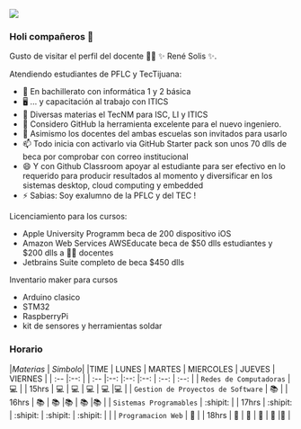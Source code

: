 ![](https://1.bp.blogspot.com/-p1yw1bKMlzg/Ww2qbxwOjfI/AAAAAAAATws/XFi4yQVcJFwf4lLL2o_PAmVx4AZ8TKfhgCLcBGAs/w0/png__2_by_falla_y-dcac5zc.png)

### Holi compañeros 👋


Gusto de visitar el perfil del docente 👨‍🏫 ✨ René Solis ✨.

Atendiendo estudiantes de PFLC y TecTijuana:

- 🔭 En bachillerato con informática 1 y 2 básica 
- 🖥 ... y capacitación al trabajo con ITICS
- 📲 Diversas materias el TecNM para ISC, LI y ITICS
- 🤔 Considero GitHub la herramienta excelente para el nuevo ingeniero.
- 💬 Asimismo los docentes del ambas escuelas son invitados para usarlo 
- 📫 Todo inicia con activarlo via GitHub Starter pack son unos 70 dlls de beca por comprobar con correo institucional 
- 😄 Y con Github Classroom apoyar al estudiante para ser efectivo en lo requerido para producir resultados al momento y diversificar en los sistemas desktop, cloud computing y embedded 
- ⚡ Sabias: Soy exalumno de la PFLC y del TEC !

Licenciamiento para los cursos:
- Apple University Programm beca de 200 dispositivo iOS
- Amazon Web Services AWSEducate beca de $50 dlls estudiantes y $200 dlls a 👩‍🏫 docentes 
- Jetbrains Suite completo de beca $450 dlls


Inventario maker para cursos
- Arduino clasico
- STM32
- RaspberryPi 
- kit de sensores y herramientas soldar


### Horario

|*Materias* | *Simbolo*| |TIME | LUNES | MARTES | MIERCOLES | JUEVES | VIERNES |
| :--	|:--:	|  | :--	|:--:	|:--:	|:--:	| :--:	| :--:	|
| `Redes de Computadoras` | :computer: | | 15hrs | :computer:	| :computer: | :computer: | :computer: |:computer: |
| `Gestion de Proyectos de Software` | :books: | | 16hrs | :books:	| :books: |:books: | :books: |:books: |
| `Sistemas Programables` | :shipit: | | 17hrs | :shipit:	| :shipit: | :shipit: | :shipit: | |
| `Programacion Web` | :e-mail: | | 18hrs | :e-mail:	| :e-mail: | :e-mail: | :e-mail: |:e-mail: |
